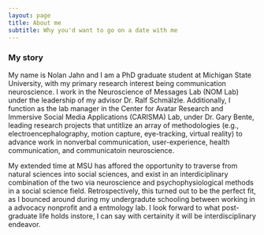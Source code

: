 ```yaml
---
layout: page
title: About me
subtitle: Why you'd want to go on a date with me
---
```


### My story

My name is Nolan Jahn and I am a PhD graduate student at Michigan State University, with my primary research interest being communication neuroscience. I work in the Neuroscience of Messages Lab (NOM Lab) under the leadership of my advisor Dr. Ralf Schmälzle. Additionally, I function as the lab manager in the Center for Avatar Research and Immersive Social Media Applications (CARISMA) Lab, under Dr. Gary Bente, leading research projects that untitlize an array of methodologies (e.g., electroencephalography, motion capture, eye-tracking, virtual reality) to advance work in nonverbal communication, user-experience, health communication, and communicatoin neuroscience. 

My extended time at MSU has affored the opportunity to traverse from natural sciences into social sciences, and exist in an interdiciplinary combination of the two via neuroscience and psychophysiological methods in a social science field. Retrospectively, this turned out to be the perfect fit, as I bounced around during my undergradute schooling between working in a advocacy nonprofit and a entmology lab. I look forward to what post-graduate life holds instore, I can say with certainity it will be interdisciplinary endeavor. 



